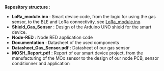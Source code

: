**Repository structure :**
- __LoRa\_module.ino__ : Smart device code, from the logic for using the gas sensor, to the BLE and LoRa connectivity, see [LoRa\_module.ino](MOSH-Insa-Toulouse/2024-2025-5ISS-Caute-Masson-Benchekroun-Michel/blob/master/LoRa_module.ino)
- __Shield\_Gas\_Sensor__ : Design of the Arduino UNO shield for the smart device.
- __Node-RED__ : Node RED application code
- __Documentation__ : Datasheet of the used components
- __Datasheet\_Gas\_Sensor.pdf__ : Datasheet of our gas sensor
- __MOSH\_Report.pdf__ : Report of our smart device project, from the manufacturing of the MOx sensor to the design of our node PCB, sensor conditionner and application
